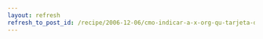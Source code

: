 ```yaml
---
layout: refresh
refresh_to_post_id: /recipe/2006-12-06/cmo-indicar-a-x-org-qu-tarjeta-de-vdeo-tienes.html
---
```

